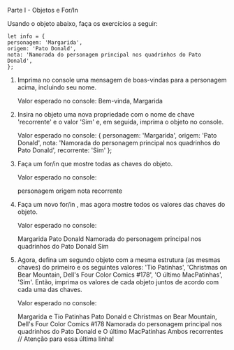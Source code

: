 Parte I - Objetos e For/In

 Usando o objeto abaixo, faça os exercícios a seguir:

    let info = {
    personagem: 'Margarida',
    origem: 'Pato Donald',
    nota: 'Namorada do personagem principal nos quadrinhos do Pato Donald',
    };

1. Imprima no console uma mensagem de boas-vindas para a personagem acima, incluindo seu nome.
        
    Valor esperado no console: Bem-vinda, Margarida

2. Insira no objeto uma nova propriedade com o nome de chave 'recorrente' e o valor 'Sim' e, em         seguida, imprima o objeto no console.
    
    Valor esperado no console:
  {
    personagem: 'Margarida',
    origem: 'Pato Donald',
    nota: 'Namorada do personagem principal nos quadrinhos do Pato Donald',
    recorrente: 'Sim'
  };

3. Faça um for/in que mostre todas as chaves do objeto.
    
    Valor esperado no console:

    personagem
    origem
    nota
    recorrente

4. Faça um novo for/in , mas agora mostre todos os valores das chaves do objeto.
    
    Valor esperado no console:

    Margarida
    Pato Donald
    Namorada do personagem principal nos quadrinhos do Pato Donald
    Sim

5. Agora, defina um segundo objeto com a mesma estrutura (as mesmas chaves) do primeiro e os seguintes valores: 'Tio Patinhas', 'Christmas on Bear Mountain, Dell's Four Color Comics #178', 'O último MacPatinhas', 'Sim'. Então, imprima os valores de cada objeto juntos de acordo com cada uma das chaves.

    Valor esperado no console:

    Margarida e Tio Patinhas
    Pato Donald e Christmas on Bear Mountain, Dell's Four Color Comics #178
    Namorada do personagem principal nos quadrinhos do Pato Donald e O último MacPatinhas
    Ambos recorrentes // Atenção para essa última linha!